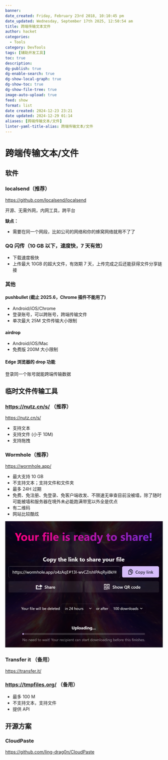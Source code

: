 ```yaml
---
banner: 
date_created: Friday, February 23rd 2018, 10:10:45 pm
date_updated: Wednesday, September 17th 2025, 12:50:54 am
title: 跨端传输文本文件
author: hacket
categories:
  - Tools
category: DevTools
tags: [辅助开发工具]
toc: true
description: 
dg-publish: true
dg-enable-search: true
dg-show-local-graph: true
dg-show-toc: true
dg-show-file-tree: true
image-auto-upload: true
feed: show
format: list
date created: 2024-12-23 23:21
date updated: 2024-12-29 01:14
aliases: [跨端传输文本/文件]
linter-yaml-title-alias: 跨端传输文本/文件
---
```


# 跨端传输文本/文件

## 软件

### localsend（推荐）

<https://github.com/localsend/localsend>

开源、无需外网，内网工具，跨平台

**缺点：**
- 需要在同一个网段，比如公司的网络和你的蜂窝网络就用不了了

### QQ 闪传（10 GB 以下，速度快，7 天有效）

- 下载速度极快
- 上传最大 10GB 的超大文件，有效期 7 天，上传完成之后还能获得文件分享链接

### 其他

#### pushbullet (截止 2025.6，Chrome 插件不能用了)

- Android/iOS/Chrome
- 登录账号，可以跨账号，跨端传输文件
- 单次最大 25M 文件传输大小限制

#### airdrop

- Android/iOS/Mac
- 免费版 200M 大小限制

#### Edge 浏览器的 drop 功能

登录同一个账号就能跨端传输数据

## 临时文件传输工具

### <https://nutz.cn/s/> （推荐）

<https://nutz.cn/s/>

- 支持文本
- 支持文件 (小于 10M)
- 支持拖拽

### Wormhole（推荐）

<https://wormhole.app/>

- 最大支持 10 GB
- 不支持文本；支持文件和文件夹
- 最多 24H 过期
- 免费、免注册、免登录、免客户端收发、不限速无审查目前没被墙，除了随时可能被墙和服务器在境外未必能跑满带宽以外全是优点
- 有二维码
- 网站比较酷炫

![PixPin_2025-09-17_00-29-27.png](https://raw.githubusercontent.com/hacket/ObsidianOSS/master/obsidian202509170029669.png)

### Transfer it （备用）

<https://transfer.it/>

### <https://tmpfiles.org/> （备用）

- 最多 100 M
- 不支持文本，支持文件
- 提供 API

## 开源方案

### CloudPaste

<https://github.com/ling-drag0n/CloudPaste>
